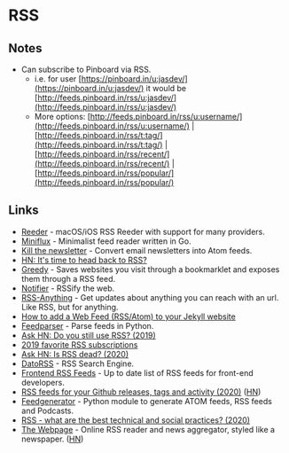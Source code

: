 # RSS

## Notes

* Can subscribe to Pinboard via RSS.
  * i.e. for user [https://pinboard.in/u:jasdev/](https://pinboard.in/u:jasdev/) it would be [http://feeds.pinboard.in/rss/u:jasdev/](http://feeds.pinboard.in/rss/u:jasdev/)
  * More options: [http://feeds.pinboard.in/rss/u:username/](http://feeds.pinboard.in/rss/u:username/) \| [http://feeds.pinboard.in/rss/t:tag/](http://feeds.pinboard.in/rss/t:tag/) \| [http://feeds.pinboard.in/rss/recent/](http://feeds.pinboard.in/rss/recent/) \| [http://feeds.pinboard.in/rss/popular/](http://feeds.pinboard.in/rss/popular/)

## Links

* [Reeder](http://reederapp.com/) - macOS/iOS RSS Reeder with support for many providers.
* [Miniflux](https://github.com/miniflux/miniflux) - Minimalist feed reader written in Go.
* [Kill the newsletter](https://www.kill-the-newsletter.com/) - Convert email newsletters into Atom feeds.
* [HN: It's time to head back to RSS?](https://news.ycombinator.com/item?id=16721690)
* [Greedy](https://github.com/rogierlommers/greedy) - Saves websites you visit through a bookmarklet and exposes them through a RSS feed.
* [Notifier](https://notifier.in/) - RSSify the web.
* [RSS-Anything](https://github.com/fabiospampinato/rssa) - Get updates about anything you can reach with an url. Like RSS, but for anything.
* [How to add a Web Feed \(RSS/Atom\) to your Jekyll website](https://gist.github.com/alexandru/ccabd60d52ad53027a7deb2ef01f5137)
* [Feedparser](https://github.com/kurtmckee/feedparser) - Parse feeds in Python.
* [Ask HN: Do you still use RSS? \(2019\)](https://news.ycombinator.com/item?id=21913598)
* [2019 favorite RSS subscriptions](https://danromero.org/2019-favorite-rss-subscriptions.html)
* [Ask HN: Is RSS dead? \(2020\)](https://news.ycombinator.com/item?id=22497184)
* [DatoRSS](http://www.datorss.com/) - RSS Search Engine.
* [Frontend RSS Feeds](https://github.com/impressivewebs/frontend-feeds) - Up to date list of RSS feeds for front-end developers.
* [RSS feeds for your Github releases, tags and activity \(2020\)](https://www.ronaldsvilcins.com/2020/03/26/rss-feeds-for-your-github-releases-tags-and-activity/) \([HN](https://news.ycombinator.com/item?id=22691965)\)
* [Feedgenerator](https://github.com/lkiesow/python-feedgen) - Python module to generate ATOM feeds, RSS feeds and Podcasts.
* [RSS - what are the best technical and social practices? \(2020\)](https://lobste.rs/s/f1xb2d/rss_what_are_best_technical_social)
* [The Webpage](https://lobste.rs/s/ureotv/webpage_serverside_rendered_lo_fi_rss) - Online RSS reader and news aggregator, styled like a newspaper. \([HN](https://news.ycombinator.com/item?id=22863536)\)

